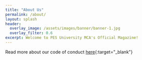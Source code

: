 ```yaml
---
title: "About Us"
permalink: /about/
layout: splash
header:
  overlay_image: /assets/images/banner/banner-1.jpg
  overlay_filter: 0.6
excerpt: Welcome to PES University MCA's Official Magazine!
---
```


Read more about our code of conduct [here](https://github.com/pesumca/code-of-conduct){:target="_blank"}
